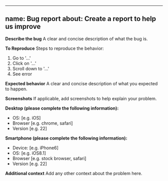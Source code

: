 ---

name: Bug report
about: Create a report to help us improve
-----------------------------------------

**Describe the bug**
A clear and concise description of what the bug is.

**To Reproduce**
Steps to reproduce the behavior:

1. Go to '...'
2. Click on '...'
3. Scroll down to '...'
4. See error

**Expected behavior**
A clear and concise description of what you expected to happen.

**Screenshots**
If applicable, add screenshots to help explain your problem.

**Desktop (please complete the following information):**

* OS: \[e.g. iOS]
* Browser \[e.g. chrome, safari]
* Version \[e.g. 22]

**Smartphone (please complete the following information):**

* Device: \[e.g. iPhone6]
* OS: \[e.g. iOS8.1]
* Browser \[e.g. stock browser, safari]
* Version \[e.g. 22]

**Additional context**
Add any other context about the problem here.
